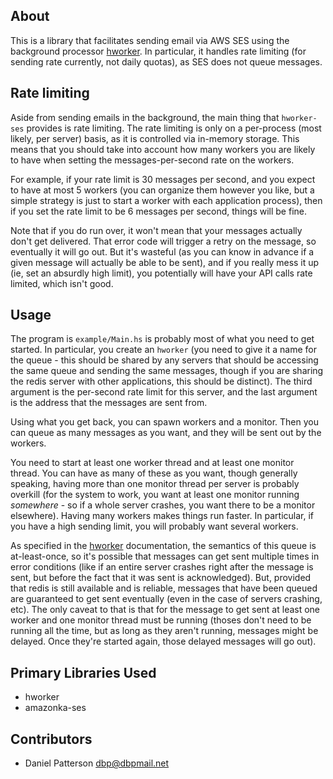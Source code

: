 ## About

This is a library that facilitates sending email via AWS SES using the
background processor [hworker](https://github.com/dbp/hworker). In
particular, it handles rate limiting (for sending rate currently, not
daily quotas), as SES does not queue messages.

## Rate limiting

Aside from sending emails in the background, the main thing that
`hworker-ses` provides is rate limiting. The rate limiting is only on
a per-process (most likely, per server) basis, as it is controlled via
in-memory storage. This means that you should take into account how
many workers you are likely to have when setting the
messages-per-second rate on the workers.

For example, if your rate limit is 30 messages per second, and you expect
to have at most 5 workers (you can organize them however you like, but a
simple strategy is just to start a worker with each application process),
then if you set the rate limit to be 6 messages per second, things will be
fine.

Note that if you do run over, it won't mean that your messages actually
don't get delivered. That error code will trigger a retry on the message,
so eventually it will go out. But it's wasteful (as you can know in advance
if a given message will actually be able to be sent), and if you really
mess it up (ie, set an absurdly high limit), you potentially will have
your API calls rate limited, which isn't good.

## Usage

The program is `example/Main.hs` is probably most of what you need to get
started. In particular, you create an `hworker` (you need to give it a
name for the queue - this should be shared by any servers that should be
accessing the same queue and sending the same messages, though if you are
sharing the redis server with other applications, this should be distinct).
The third argument is the per-second rate limit for this server, and the
last argument is the address that the messages are sent from.

Using what you get back, you can spawn workers and a monitor. Then you
can queue as many messages as you want, and they will be sent out by
the workers.

You need to start at least one worker thread and at least
one monitor thread. You can have as many of these as you want, though
generally speaking, having more than one monitor thread per server is
probably overkill (for the system to work, you want at least one
monitor running _somewhere_ - so if a whole server crashes, you want
there to be a monitor elsewhere). Having many workers makes things run
faster. In particular, if you have a high sending limit, you will
probably want several workers.

As specified in the [hworker](https://github.com/dbp/hworker)
documentation, the semantics of this queue is at-least-once, so it's
possible that messages can get sent multiple times in error conditions
(like if an entire server crashes right after the message is sent, but
before the fact that it was sent is acknowledged). But, provided that
redis is still available and is reliable, messages that have been
queued are guaranteed to get sent eventually (even in the case of
servers crashing, etc). The only caveat to that is that for the
message to get sent at least one worker and one monitor thread must be
running (thoses don't need to be running all the time, but as long as
they aren't running, messages might be delayed. Once they're started again,
those delayed messages will go out).

## Primary Libraries Used

- hworker
- amazonka-ses

## Contributors

- Daniel Patterson <dbp@dbpmail.net>
